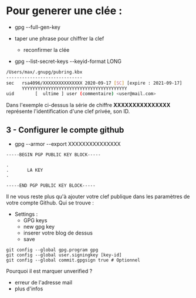# Pour generer une clée : 
- gpg --full-gen-key
- taper une phrase pour chiffrer la clef
    - reconfirmer la clée

- gpg --list-secret-keys --keyid-format LONG

```sh
/Users/max/.gnupg/pubring.kbx
-----------------------------
sec   rsa4096/XXXXXXXXXXXXXXX 2020-09-17 [SC] [expire : 2021-09-17]
      YYYYYYYYYYYYYYYYYYYYYYYYYYYYYYYYYYYYYYYY
uid        [  ultime ] user (commentaire) <user@mail.com>

```
Dans l'exemple ci-dessus la série de chiffre **XXXXXXXXXXXXXXX** représente l'identification d'une clef privée, son ID.

## 3 - Configurer le compte github

- gpg --armor --export XXXXXXXXXXXXXXX

```
-----BEGIN PGP PUBLIC KEY BLOCK-----

.
.       LA KEY
.

-----END PGP PUBLIC KEY BLOCK-----
```

Il ne vous reste plus qu'à ajouter votre clef publique dans les paramètres de votre compte Github. Qui se trouve : 
- Settings : 
    - GPG keys
    - new gpg key
    - inserer votre blog de dessus
    - save

```
git config --global gpg.program gpg
git config --global user.signingkey [key-id]
git config --global commit.gpgsign true # Optionnel
```

Pourquoi il est marquer unverified ?

- erreur de l'adresse mail
- plus d'infos 